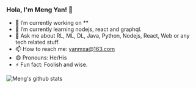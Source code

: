 ### Hola, I'm Meng Yan! 👋

<!--
**yanmxa/yanmxa** is a ✨ _special_ ✨ repository because its `README.md` (this file) appears on your GitHub profile.
Here are some ideas to get you started:
- 👯 I’m looking to collaborate on ...
- 🤔 I’m looking for help with ...
- 🔭 I’m currently working on Thoughtworks

-->

- 🔭 I’m currently working on **
- 🌱 I’m currently learning nodejs, react and graphql.
- 💬 Ask me about RL, ML, DL, Java, Python, Nodejs, React, Web or any tech related stuff.
- 📫 How to reach me: yanmxa@163.com
- 😄 Pronouns: He/His
- ⚡ Fun fact: Foolish and wise.

![Meng's github stats](https://github-readme-stats.vercel.app/api?username=yanmxa&show_icons=true&theme=react)

